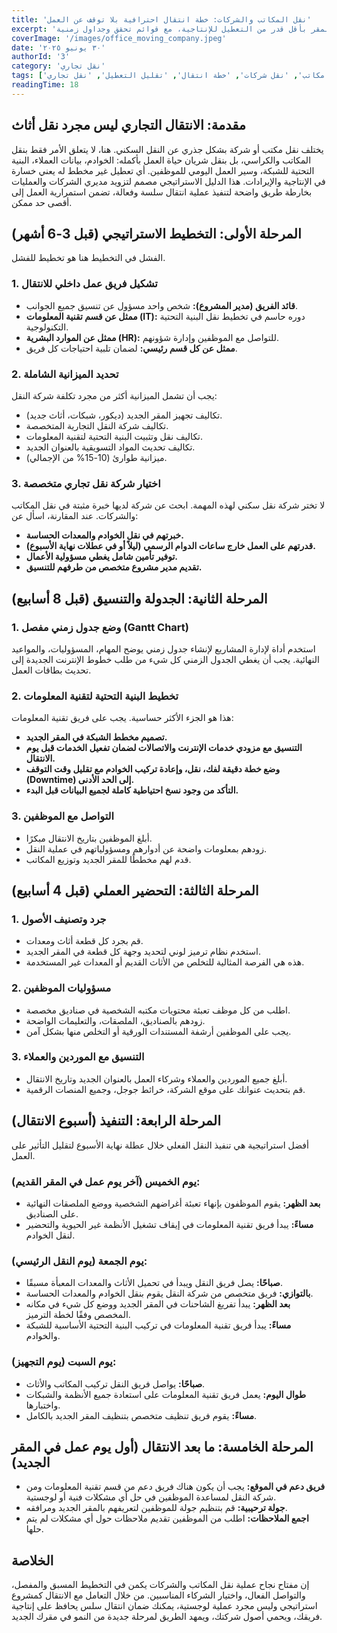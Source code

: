 ```yaml
---
title: 'نقل المكاتب والشركات: خطة انتقال احترافية بلا توقف عن العمل'
excerpt: 'دليل استراتيجي شامل لعام 2025 لمساعدة مديري المكاتب والشركات على تخطيط وتنفيذ عملية نقل المقر بأقل قدر من التعطيل للإنتاجية، مع قوائم تحقق وجداول زمنية.'
coverImage: '/images/office_moving_company.jpeg'
date: '٣٠ يونيو ٢٠٢٥'
authorId: '3'
category: 'نقل تجاري'
tags: ['نقل مكاتب', 'نقل شركات', 'خطة انتقال', 'تقليل التعطيل', 'نقل تجاري']
readingTime: 18
---
```


## مقدمة: الانتقال التجاري ليس مجرد نقل أثاث

يختلف نقل مكتب أو شركة بشكل جذري عن النقل السكني. هنا، لا يتعلق الأمر فقط بنقل المكاتب والكراسي، بل بنقل شريان حياة العمل بأكمله: الخوادم، بيانات العملاء، البنية التحتية للشبكة، وسير العمل اليومي للموظفين. أي تعطيل غير مخطط له يعني خسارة في الإنتاجية والإيرادات. هذا الدليل الاستراتيجي مصمم لتزويد مديري الشركات والعمليات بخارطة طريق واضحة لتنفيذ عملية انتقال سلسة وفعالة، تضمن استمرارية العمل إلى أقصى حد ممكن.

## المرحلة الأولى: التخطيط الاستراتيجي (قبل 3-6 أشهر)

الفشل في التخطيط هنا هو تخطيط للفشل.

### 1. تشكيل فريق عمل داخلي للانتقال

*   **قائد الفريق (مدير المشروع):** شخص واحد مسؤول عن تنسيق جميع الجوانب.
*   **ممثل عن قسم تقنية المعلومات (IT):** دوره حاسم في تخطيط نقل البنية التحتية التكنولوجية.
*   **ممثل عن الموارد البشرية (HR):** للتواصل مع الموظفين وإدارة شؤونهم.
*   **ممثل عن كل قسم رئيسي:** لضمان تلبية احتياجات كل فريق.

### 2. تحديد الميزانية الشاملة

يجب أن تشمل الميزانية أكثر من مجرد تكلفة شركة النقل:

*   تكاليف تجهيز المقر الجديد (ديكور، شبكات، أثاث جديد).
*   تكاليف شركة النقل التجارية المتخصصة.
*   تكاليف نقل وتثبيت البنية التحتية لتقنية المعلومات.
*   تكاليف تحديث المواد التسويقية بالعنوان الجديد.
*   ميزانية طوارئ (10-15% من الإجمالي).

### 3. اختيار شركة نقل تجاري متخصصة

لا تختر شركة نقل سكني لهذه المهمة. ابحث عن شركة لديها خبرة مثبتة في نقل المكاتب والشركات. عند المقارنة، اسأل عن:

*   **خبرتهم في نقل الخوادم والمعدات الحساسة.**
*   **قدرتهم على العمل خارج ساعات الدوام الرسمي (ليلاً أو في عطلات نهاية الأسبوع).**
*   **توفير تأمين شامل يغطي مسؤولية الأعمال.**
*   **تقديم مدير مشروع متخصص من طرفهم للتنسيق.**

## المرحلة الثانية: الجدولة والتنسيق (قبل 8 أسابيع)

### 1. وضع جدول زمني مفصل (Gantt Chart)

استخدم أداة لإدارة المشاريع لإنشاء جدول زمني يوضح المهام، المسؤوليات، والمواعيد النهائية. يجب أن يغطي الجدول الزمني كل شيء من طلب خطوط الإنترنت الجديدة إلى تحديث بطاقات العمل.

### 2. تخطيط البنية التحتية لتقنية المعلومات

هذا هو الجزء الأكثر حساسية. يجب على فريق تقنية المعلومات:

*   **تصميم مخطط الشبكة في المقر الجديد.**
*   **التنسيق مع مزودي خدمات الإنترنت والاتصالات لضمان تفعيل الخدمات قبل يوم الانتقال.**
*   **وضع خطة دقيقة لفك، نقل، وإعادة تركيب الخوادم مع تقليل وقت التوقف (Downtime) إلى الحد الأدنى.**
*   **التأكد من وجود نسخ احتياطية كاملة لجميع البيانات قبل البدء.**

### 3. التواصل مع الموظفين

*   أبلغ الموظفين بتاريخ الانتقال مبكرًا.
*   زودهم بمعلومات واضحة عن أدوارهم ومسؤولياتهم في عملية النقل.
*   قدم لهم مخططًا للمقر الجديد وتوزيع المكاتب.

## المرحلة الثالثة: التحضير العملي (قبل 4 أسابيع)

### 1. جرد وتصنيف الأصول

*   قم بجرد كل قطعة أثاث ومعدات.
*   استخدم نظام ترميز لوني لتحديد وجهة كل قطعة في المقر الجديد.
*   هذه هي الفرصة المثالية للتخلص من الأثاث القديم أو المعدات غير المستخدمة.

### 2. مسؤوليات الموظفين

*   اطلب من كل موظف تعبئة محتويات مكتبه الشخصية في صناديق مخصصة.
*   زودهم بالصناديق، الملصقات، والتعليمات الواضحة.
*   يجب على الموظفين أرشفة المستندات الورقية أو التخلص منها بشكل آمن.

### 3. التنسيق مع الموردين والعملاء

*   أبلغ جميع الموردين والعملاء وشركاء العمل بالعنوان الجديد وتاريخ الانتقال.
*   قم بتحديث عنوانك على موقع الشركة، خرائط جوجل، وجميع المنصات الرقمية.

## المرحلة الرابعة: التنفيذ (أسبوع الانتقال)

أفضل استراتيجية هي تنفيذ النقل الفعلي خلال عطلة نهاية الأسبوع لتقليل التأثير على العمل.

### **يوم الخميس (آخر يوم عمل في المقر القديم):**

*   **بعد الظهر:** يقوم الموظفون بإنهاء تعبئة أغراضهم الشخصية ووضع الملصقات النهائية على الصناديق.
*   **مساءً:** يبدأ فريق تقنية المعلومات في إيقاف تشغيل الأنظمة غير الحيوية والتحضير لنقل الخوادم.

### **يوم الجمعة (يوم النقل الرئيسي):**

*   **صباحًا:** يصل فريق النقل ويبدأ في تحميل الأثاث والمعدات المعبأة مسبقًا.
*   **بالتوازي:** فريق متخصص من شركة النقل يقوم بنقل الخوادم والمعدات الحساسة.
*   **بعد الظهر:** يبدأ تفريغ الشاحنات في المقر الجديد ووضع كل شيء في مكانه المخصص وفقًا لخطة الترميز.
*   **مساءً:** يبدأ فريق تقنية المعلومات في تركيب البنية التحتية الأساسية للشبكة والخوادم.

### **يوم السبت (يوم التجهيز):**

*   **صباحًا:** يواصل فريق النقل تركيب المكاتب والأثاث.
*   **طوال اليوم:** يعمل فريق تقنية المعلومات على استعادة جميع الأنظمة والشبكات واختبارها.
*   **مساءً:** يقوم فريق تنظيف متخصص بتنظيف المقر الجديد بالكامل.

## المرحلة الخامسة: ما بعد الانتقال (أول يوم عمل في المقر الجديد)

*   **فريق دعم في الموقع:** يجب أن يكون هناك فريق دعم من قسم تقنية المعلومات ومن شركة النقل لمساعدة الموظفين في حل أي مشكلات فنية أو لوجستية.
*   **جولة ترحيبية:** قم بتنظيم جولة للموظفين لتعريفهم بالمقر الجديد ومرافقه.
*   **اجمع الملاحظات:** اطلب من الموظفين تقديم ملاحظات حول أي مشكلات لم يتم حلها.

## الخلاصة

إن مفتاح نجاح عملية نقل المكاتب والشركات يكمن في التخطيط المسبق والمفصل، والتواصل الفعال، واختيار الشركاء المناسبين. من خلال التعامل مع الانتقال كمشروع استراتيجي وليس مجرد عملية لوجستية، يمكنك ضمان انتقال سلس يحافظ على إنتاجية فريقك، ويحمي أصول شركتك، ويمهد الطريق لمرحلة جديدة من النمو في مقرك الجديد.